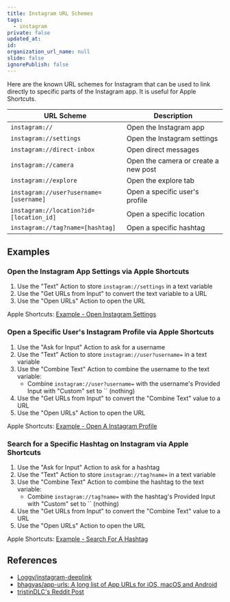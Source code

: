 ```yaml
---
title: Instagram URL Schemes
tags:
  - instagram
private: false
updated_at:
id:
organization_url_name: null
slide: false
ignorePublish: false
---
```


Here are the known URL schemes for Instagram that can be used to link directly to specific parts of the Instagram app. It is useful for Apple Shortcuts.

| URL Scheme                              | Description                          |
| --------------------------------------- | ------------------------------------ |
| `instagram://`                          | Open the Instagram app               |
| `instagram://settings`                  | Open the Instagram settings          |
| `instagram://direct-inbox`              | Open direct messages                 |
| `instagram://camera`                    | Open the camera or create a new post |
| `instagram://explore`                   | Open the explore tab                 |
| `instagram://user?username=[username]`  | Open a specific user's profile       |
| `instagram://location?id=[location_id]` | Open a specific location             |
| `instagram://tag?name=[hashtag]`        | Open a specific hashtag              |


## Examples


### Open the Instagram App Settings via Apple Shortcuts

1. Use the "Text" Action to store `instagram://settings` in a text variable
1. Use the "Get URLs from Input" to convert the text variable to a URL
1. Use the "Open URLs" Action to open the URL

Apple Shortcuts: [Example - Open Instagram Settings](https://www.icloud.com/shortcuts/5fd2b8567505424080239aebdb06989b)


### Open a Specific User's Instagram Profile via Apple Shortcuts

1. Use the "Ask for Input" Action to ask for a username
1. Use the "Text" Action to store `instagram://user?username=` in a text variable
1. Use the "Combine Text" Action to combine the username to the text variable:
    * Combine `instagram://user?username=` with the username's Provided Input with "Custom" set to `` (nothing)
1. Use the "Get URLs from Input" to convert the "Combine Text" value to a URL
1. Use the "Open URLs" Action to open the URL

Apple Shortcuts: [Example - Open A Instagram Profile](https://www.icloud.com/shortcuts/fbc84a967b044b539cf9603f7a7dc1a6)


### Search for a Specific Hashtag on Instagram via Apple Shortcuts

1. Use the "Ask for Input" Action to ask for a hashtag
1. Use the "Text" Action to store `instagram://tag?name=` in a text variable
1. Use the "Combine Text" Action to combine the hashtag to the text variable:
    * Combine `instagram://tag?name=` with the hashtag's Provided Input with "Custom" set to `` (nothing)
1. Use the "Get URLs from Input" to convert the "Combine Text" value to a URL
1. Use the "Open URLs" Action to open the URL

Apple Shortcuts: [Example - Search For A Hashtag](https://www.icloud.com/shortcuts/fb76c58b97194b909611d61a90e00609)


## References

* [Loggy/instagram-deeplink](https://github.com/Loggy/instagram-deeplink)
* [bhagyas/app-urls: A long list of App URLs for iOS, macOS and Android](https://github.com/bhagyas/app-urls)
* [tristinDLC's Reddit Post](https://www.reddit.com/r/shortcuts/comments/xnrz7t/comment/ipvnubg/)
